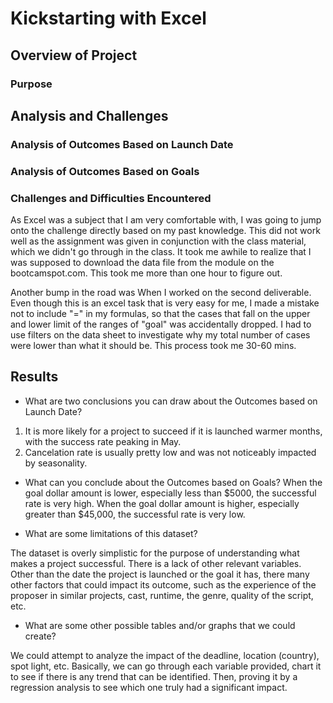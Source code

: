 # Kickstarting with Excel

## Overview of Project

### Purpose

## Analysis and Challenges

### Analysis of Outcomes Based on Launch Date

### Analysis of Outcomes Based on Goals

### Challenges and Difficulties Encountered
As Excel was a subject that I am very comfortable with, I was going to jump onto the challenge directly based on my past knowledge. This did not work well as the assignment was given in conjunction with the class material, which we didn't go through in the class. It took me awhile to realize that I was supposed to download the data file from the module on the bootcamspot.com. This took me more than one hour to figure out.

Another bump in the road was When I worked on the second deliverable. Even though this is an excel task that is very easy for me, I made a mistake not to include "=" in my formulas, so that the cases that fall on the upper and lower limit of the ranges of "goal" was accidentally dropped. I had to use filters on the data sheet to investigate why my total number of cases were lower than what it should be. This process took me 30-60 mins. 

## Results

- What are two conclusions you can draw about the Outcomes based on Launch Date?
1. It is more likely for a project to succeed if it is launched warmer months, with the success rate peaking in May.
2. Cancelation rate is usually pretty low and was not noticeably impacted by seasonality.

- What can you conclude about the Outcomes based on Goals?
When the goal dollar amount is lower, especially less than $5000, the successful rate is very high. 
When the goal dollar amount is higher, especially greater than $45,000, the successful rate is very low. 

- What are some limitations of this dataset?

The dataset is overly simplistic for the purpose of understanding what makes a project successful. There is a lack of other relevant variables. Other than the date the project is launched or the goal it has, there many other factors that could impact its outcome, such as the experience of the proposer in similar projects, cast, runtime, the genre, quality of the script, etc.

- What are some other possible tables and/or graphs that we could create?

We could attempt to analyze the impact of the deadline, location (country), spot light, etc. Basically, we can go through each variable provided, chart it to see if there is any trend that can be identified. Then, proving it by a regression analysis to see which one truly had a significant impact.
